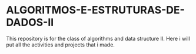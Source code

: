 # ALGORITMOS-E-ESTRUTURAS-DE-DADOS-II
This repository is for the class of algorithms and data structure II.
Here i will put all the activities and projects that i made.
